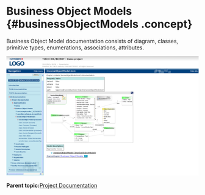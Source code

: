 # Business Object Models {#businessObjectModels .concept}

Business Object Model documentation consists of diagram, classes, primitive types, enumerations, associations, attributes.

![Example of Business Object Model documentation screeshot](img/businessObjectModel.png "Example of Business Object Model documentation")

**Parent topic:**[Project Documentation](../../../modules/titanis/output/projectDocDetailBS.md)

